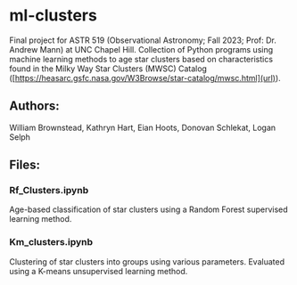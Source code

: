 # ml-clusters
Final project for ASTR 519 (Observational Astronomy; Fall 2023; Prof: Dr. Andrew Mann) at UNC Chapel Hill. Collection of Python programs using machine learning methods to age star clusters based on characteristics found in the Milky Way Star Clusters (MWSC) Catalog ([https://heasarc.gsfc.nasa.gov/W3Browse/star-catalog/mwsc.html](url)). 

## Authors:
William Brownstead, Kathryn Hart, Eian Hoots, Donovan Schlekat, Logan Selph

## Files:

### Rf_Clusters.ipynb
Age-based classification of star clusters using a Random Forest supervised learning method.

### Km_clusters.ipynb
Clustering of star clusters into groups using various parameters. Evaluated using a K-means unsupervised learning method.
